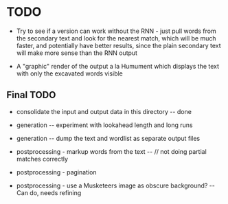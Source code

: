 TODO
====


* Try to see if a version can work without the RNN - just pull words from the secondary text and look for the nearest match, which will be much faster, and potentially have better results, since the plain secondary text will make more sense than the RNN output

* A "graphic" render of the output a la Humument which displays the text with only the excavated words visible

## Final TODO

* consolidate the input and output data in this directory -- done

* generation -- experiment with lookahead length and long runs

* generation -- dump the text and wordlist as separate output files

* postprocessing - markup words from the text -- // not doing partial matches correctly

* postprocessing - pagination

* postprocessing - use a Musketeers image as obscure background? -- Can do, needs refining

